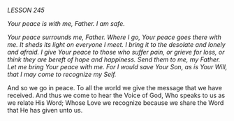 *LESSON 245*

*Your peace is with me, Father. I am safe.*

_Your peace surrounds me, Father. Where I go, Your peace goes there with me. It sheds its light on everyone I meet. I bring it to the desolate and lonely and afraid. I give Your peace to those who suffer pain, or grieve for loss, or think they are bereft of hope and happiness. Send them to me, my Father. Let me bring Your peace with me. For I would save Your Son, as is Your Will, that I may come to recognize my Self._

And so we go in peace. To all the world we give the message that we have received. And thus we come to hear the Voice of God, Who speaks to us as we relate His Word; Whose Love we recognize because we share the Word that He has given unto us.
